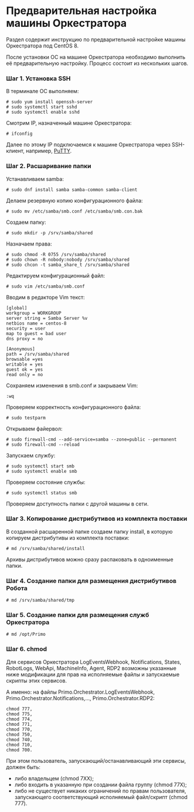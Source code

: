 # Предварительная настройка машины Оркестратора
Раздел содержит инструкцию по предварительной настройке машины Оркестратора под CentOS 8.

После установки ОС на машине Оркестратора необходимо выполнить её предварительную настройку. Процесс состоит из нескольких шагов.

### Шаг 1. Установка SSH

В терминале ОС выполняем:
```
# sudo yum install openssh-server
# sudo systemctl start sshd
# sudo systemctl enable sshd
```
Смотрим IP, назначенный машине Оркестратора:
```
# ifconfig
```
Далее по этому IP подключаемся к машине Оркестратора через SSH-клиент, например, [PuTTY](https://putty.org.ru/).

### Шаг 2. Расшаривание папки

Устанавливаем samba:
```
# sudo dnf install samba samba-common samba-client
```
Делаем резервную копию конфигурационного файла:
```
# sudo mv /etc/samba/smb.conf /etc/samba/smb.con.bak
```
Создаем папку:
```
# sudo mkdir -p /srv/samba/shared
```
Назначаем права:
```
# sudo chmod -R 0755 /srv/samba/shared
# sudo chown -R nobody:nobody /srv/samba/shared
# sudo chcon -t samba_share_t /srv/samba/shared
```
Редактируем конфигурационный файл:
```
# sudo vim /etc/samba/smb.conf
```
Вводим в редакторе Vim текст:
```
[global]
workgroup = WORKGROUP
server string = Samba Server %v
netbios name = centos-8
security = user
map to guest = bad user
dns proxy = no

[Anonymous]
path = /srv/samba/shared
browsable =yes
writable = yes
guest ok = yes
read only = no
```
Сохраняем изменения в smb.conf и закрываем Vim:
```
:wq
```
Проверяем корректность конфигурационного файла:
```
# sudo testparm
```
Открываем файервол:
```
# sudo firewall-cmd --add-service=samba --zone=public --permanent
# sudo firewall-cmd --reload
```
Запускаем службу:
```
# sudo systemctl start smb
# sudo systemctl enable smb
```
Проверяем состояние службы:
```
# sudo systemctl status smb
```
Проверяем доступность папки с другой машины в сети.

### Шаг 3. Копирование дистрибутивов из комплекта поставки
В созданной расшаренной папке создаем папку install, в которую копируем дистрибутивы из комплекта поставки:
```
# md /srv/samba/shared/install
```
Архивы дистрибутивов можно сразу распаковать в одноименные папки.

### Шаг 4. Создание папки для размещения дистрибутивов Робота
```
# md /srv/samba/shared/tmp
```

### Шаг 5. Создание папки для размещения служб Оркестратора
```
# md /opt/Primo
```

### Шаг 6. chmod
Для сервисов Оркестратора LogEventsWebhook, Notifications, States, RobotLogs, WebApi, MachineInfo, Agent, RDP2 возможны указанные ниже модификации для прав на исполняемые файлы и запускаемые скрипты этих сервисов. 

А именно: на файлы Primo.Orchestrator.LogEventsWebhook, Primo.Orchestrator.Notifications,..., Primo.Orchestrator.RDP2: 

```
chmod 777,
chmod 775,
chmod 774,
chmod 771, 
chmod 770, 
chmod 750, 
chmod 740, 
chmod 710, 
chmod 700. 
```
При этом пользователь, запускающий/останавливающий эти сервисы, должен быть:
* либо владельцем (chmod 7XX);
* либо входить в указанную при создании файла группу (chmod 77X);
* либо не существует никаких ограничений по правам пользователя, запускающего соответствующий исполняемый файл/скрипт (chmod 777).